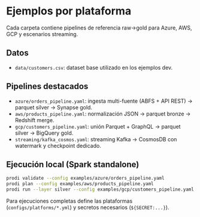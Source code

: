 # Ejemplos por plataforma

Cada carpeta contiene pipelines de referencia raw→gold para Azure, AWS, GCP y escenarios streaming.

## Datos
- `data/customers.csv`: dataset base utilizado en los ejemplos dev.

## Pipelines destacados
- `azure/orders_pipeline.yaml`: ingesta multi-fuente (ABFS + API REST) → parquet silver → Synapse gold.
- `aws/products_pipeline.yaml`: normalización JSON → parquet bronze → Redshift merge.
- `gcp/customers_pipeline.yaml`: unión Parquet + GraphQL → parquet silver → BigQuery gold.
- `streaming/kafka_cosmos.yaml`: streaming Kafka → CosmosDB con watermark y checkpoint dedicado.

## Ejecución local (Spark standalone)
```bash
prodi validate --config examples/azure/orders_pipeline.yaml
prodi plan --config examples/aws/products_pipeline.yaml
prodi run --layer silver --config examples/gcp/customers_pipeline.yaml --dry-run
```

Para ejecuciones completas define las plataformas (`configs/platforms/*.yml`) y secretos necesarios (`${SECRET:...}`).
